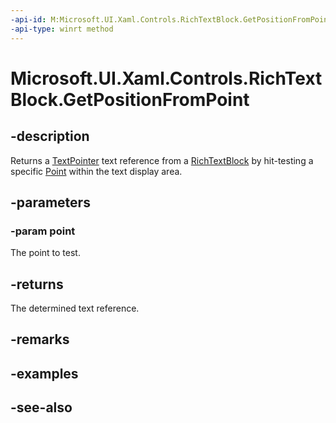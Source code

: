 ```yaml
---
-api-id: M:Microsoft.UI.Xaml.Controls.RichTextBlock.GetPositionFromPoint(Windows.Foundation.Point)
-api-type: winrt method
---
```


<!-- Method syntax
public Windows.UI.Xaml.Documents.TextPointer GetPositionFromPoint(Windows.Foundation.Point point)
-->

# Microsoft.UI.Xaml.Controls.RichTextBlock.GetPositionFromPoint

## -description
Returns a [TextPointer](../microsoft.ui.xaml.documents/textpointer.md) text reference from a [RichTextBlock](richtextblock.md) by hit-testing a specific [Point](/uwp/api/windows.foundation.point) within the text display area.

## -parameters
### -param point
The point to test.

## -returns
The determined text reference.

## -remarks

## -examples

## -see-also
